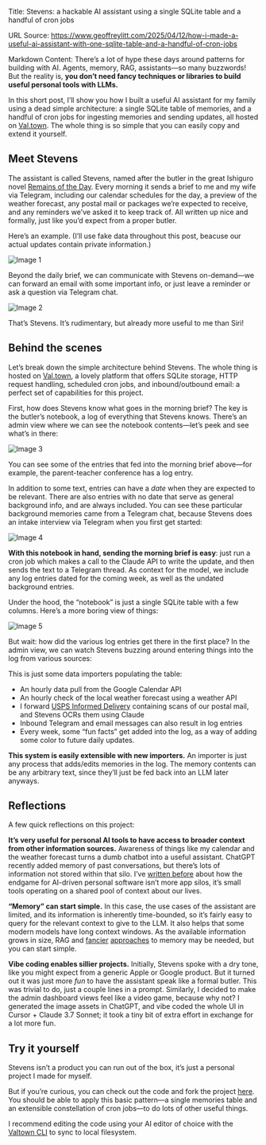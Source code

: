 Title: Stevens: a hackable AI assistant using a single SQLite table and a handful of cron jobs

URL Source: https://www.geoffreylitt.com/2025/04/12/how-i-made-a-useful-ai-assistant-with-one-sqlite-table-and-a-handful-of-cron-jobs

Markdown Content:
There’s a lot of hype these days around patterns for building with AI. Agents, memory, RAG, assistants—so many buzzwords! But the reality is, **you don’t need fancy techniques or libraries to build useful personal tools with LLMs.**

In this short post, I’ll show you how I built a useful AI assistant for my family using a dead simple architecture: a single SQLite table of memories, and a handful of cron jobs for ingesting memories and sending updates, all hosted on [Val.town](https://www.val.town/). The whole thing is so simple that you can easily copy and extend it yourself.

Meet Stevens[](https://www.geoffreylitt.com/2025/04/12/how-i-made-a-useful-ai-assistant-with-one-sqlite-table-and-a-handful-of-cron-jobs#meet-stevens)
--------------------------------------------------------------------------------------------------------------------------------

The assistant is called Stevens, named after the butler in the great Ishiguro novel [Remains of the Day](https://en.wikipedia.org/wiki/The_Remains_of_the_Day). Every morning it sends a brief to me and my wife via Telegram, including our calendar schedules for the day, a preview of the weather forecast, any postal mail or packages we’re expected to receive, and any reminders we’ve asked it to keep track of. All written up nice and formally, just like you’d expect from a proper butler.

Here’s an example. (I’ll use fake data throughout this post, beacuse our actual updates contain private information.)

![Image 1](https://www.geoffreylitt.com/images/article_images/stevens/telegram.png?1744560139)

Beyond the daily brief, we can communicate with Stevens on-demand—we can forward an email with some important info, or just leave a reminder or ask a question via Telegram chat.

![Image 2](https://www.geoffreylitt.com/images/article_images/stevens/coffee.png?1744560139)

That’s Stevens. It’s rudimentary, but already more useful to me than Siri!

Behind the scenes[](https://www.geoffreylitt.com/2025/04/12/how-i-made-a-useful-ai-assistant-with-one-sqlite-table-and-a-handful-of-cron-jobs#behind-the-scenes)
--------------------------------------------------------------------------------------------------------------------------------

Let’s break down the simple architecture behind Stevens. The whole thing is hosted on [Val.town](https://www.val.town/), a lovely platform that offers SQLite storage, HTTP request handling, scheduled cron jobs, and inbound/outbound email: a perfect set of capabilities for this project.

First, how does Stevens know what goes in the morning brief? The key is the butler’s notebook, a log of everything that Stevens knows. There’s an admin view where we can see the notebook contents—let’s peek and see what’s in there:

![Image 3](https://www.geoffreylitt.com/images/article_images/stevens/notebook.png?1744560139)

You can see some of the entries that fed into the morning brief above—for example, the parent-teacher conference has a log entry.

In addition to some text, entries can have a _date_ when they are expected to be relevant. There are also entries with no date that serve as general background info, and are always included. You can see these particular background memories came from a Telegram chat, because Stevens does an intake interview via Telegram when you first get started:

![Image 4](https://www.geoffreylitt.com/images/article_images/stevens/background.png?1744560139)

**With this notebook in hand, sending the morning brief is easy**: just run a cron job which makes a call to the Claude API to write the update, and then sends the text to a Telegram thread. As context for the model, we include any log entries dated for the coming week, as well as the undated background entries.

Under the hood, the “notebook” is just a single SQLite table with a few columns. Here’s a more boring view of things:

![Image 5](https://www.geoffreylitt.com/images/article_images/stevens/db.png?1744560139)

But wait: how did the various log entries get there in the first place? In the admin view, we can watch Stevens buzzing around entering things into the log from various sources:

This is just some data importers populating the table:

*   An hourly data pull from the Google Calendar API
*   An hourly check of the local weather forecast using a weather API
*   I forward [USPS Informed Delivery](https://www.usps.com/manage/informed-delivery.htm) containing scans of our postal mail, and Stevens OCRs them using Claude
*   Inbound Telegram and email messages can also result in log entries
*   Every week, some “fun facts” get added into the log, as a way of adding some color to future daily updates.

**This system is easily extensible with new importers.** An importer is just any process that adds/edits memories in the log. The memory contents can be any arbitrary text, since they’ll just be fed back into an LLM later anyways.

Reflections[](https://www.geoffreylitt.com/2025/04/12/how-i-made-a-useful-ai-assistant-with-one-sqlite-table-and-a-handful-of-cron-jobs#reflections)
--------------------------------------------------------------------------------------------------------------------------------

A few quick reflections on this project:

**It’s very useful for personal AI tools to have access to broader context from other information sources.** Awareness of things like my calendar and the weather forecast turns a dumb chatbot into a useful assistant. ChatGPT recently added memory of past conversations, but there’s lots of information not stored within that silo. I’ve [written before](https://x.com/geoffreylitt/status/1810442615264796864) about how the endgame for AI-driven personal software isn’t more app silos, it’s small tools operating on a shared pool of context about our lives.

**“Memory” can start simple.** In this case, the use cases of the assistant are limited, and its information is inherently time-bounded, so it’s fairly easy to query for the relevant context to give to the LLM. It also helps that some modern models have long context windows. As the available information grows in size, RAG and [fancier](https://x.com/sjwhitmore/status/1910439061615239520) [approaches](https://arxiv.org/abs/2304.03442) to memory may be needed, but you can start simple.

**Vibe coding enables sillier projects.** Initially, Stevens spoke with a dry tone, like you might expect from a generic Apple or Google product. But it turned out it was just more _fun_ to have the assistant speak like a formal butler. This was trivial to do, just a couple lines in a prompt. Similarly, I decided to make the admin dashboard views feel like a video game, because why not? I generated the image assets in ChatGPT, and vibe coded the whole UI in Cursor + Claude 3.7 Sonnet; it took a tiny bit of extra effort in exchange for a lot more fun.

Try it yourself[](https://www.geoffreylitt.com/2025/04/12/how-i-made-a-useful-ai-assistant-with-one-sqlite-table-and-a-handful-of-cron-jobs#try-it-yourself)
--------------------------------------------------------------------------------------------------------------------------------

Stevens isn’t a product you can run out of the box, it’s just a personal project I made for myself.

But if you’re curious, you can check out the code and fork the project [here](https://www.val.town/x/geoffreylitt/stevensDemo). You should be able to apply this basic pattern—a single memories table and an extensible constellation of cron jobs—to do lots of other useful things.

I recommend editing the code using your AI editor of choice with the [Valtown CLI](https://github.com/pomdtr/vt) to sync to local filesystem.
